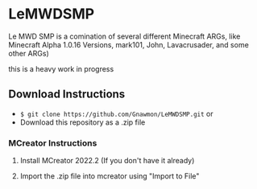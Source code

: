 # LeMWDSMP

Le MWD SMP is a comination of several different Minecraft ARGs, like Minecraft Alpha 1.0.16 Versions, mark101, John, Lavacrusader, and some other ARGs) 

this is a heavy work in progress

## Download Instructions

* `$ git clone https://github.com/Gnawmon/LeMWDSMP.git`
or
* Download this repository as a .zip file

### MCreator Instructions

1. Install MCreator 2022.2 (If you don't have it already)

2. Import the .zip file into mcreator using "Import to File"

